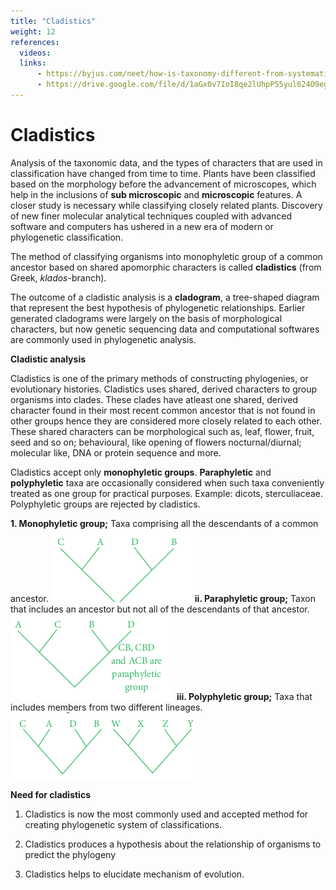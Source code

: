 ```yaml
---
title: "Cladistics"
weight: 12
references:
  videos:
  links:
      - https://byjus.com/neet/how-is-taxonomy-different-from-systematics/#:~:text=Taxonomy%20is%20the%20study%20of,relationships%20of%20organisms%20through%20time.&text=It%20helps%20in%20the%20naming%20and%20identification%20of%20an%20organism.
      - https://drive.google.com/file/d/1aGx0v7IoI8qe2lUhpP55yul624O9egHm/view
---
```


# Cladistics

Analysis of the taxonomic data, and the types of characters that are used in classification have changed from time to time. Plants have been classified based on the morphology before the advancement of microscopes, which help in the inclusions of **sub microscopic** and **microscopic** features. A closer study is necessary while classifying closely related plants. Discovery of new finer molecular analytical techniques coupled with advanced software and computers has ushered in a new era of modern or phylogenetic classification.

The method of classifying organisms into monophyletic group of a common ancestor based on shared apomorphic characters is called **cladistics** (from Greek, _klados_\-branch).

The outcome of a cladistic analysis is a **cladogram**, a tree-shaped diagram that represent the best hypothesis of phylogenetic relationships. Earlier generated cladograms were largely on the basis of morphological characters, but now genetic sequencing data and computational softwares are commonly used in phylogenetic analysis.

**Cladistic analysis**

Cladistics is one of the primary methods of constructing phylogenies, or evolutionary histories. Cladistics uses shared, derived characters to group organisms into clades. These clades have atleast one shared, derived character found in their most recent common ancestor that is not found in other groups hence they are considered more closely related to each other. These shared characters can be morphological such as, leaf, flower, fruit, seed and so on; behavioural, like opening of flowers nocturnal/diurnal; molecular like, DNA or protein sequence and more.

Cladistics accept only **monophyletic groups**. **Paraphyletic** and **polyphyletic** taxa are occasionally considered when such taxa conveniently treated as one group for practical purposes. Example: dicots, sterculiaceae. Polyphyletic groups are rejected by cladistics.

**1. Monophyletic group;** Taxa comprising all the descendants of a common ancestor.
![Alt text](mono.png)
**ii. Paraphyletic group;** Taxon that includes an ancestor but not all of the descendants of that ancestor.
![Alt text](para.png)
**iii. Polyphyletic group;** Taxa that includes members from two different lineages.
![Alt text](poly.png)

**Need for cladistics**

1. Cladistics is now the most commonly used and accepted method for creating phylogenetic system of classifications.

2. Cladistics produces a hypothesis about the relationship of organisms to predict the phylogeny

3. Cladistics helps to elucidate mechanism of evolution.
